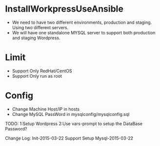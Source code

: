 # InstallWorkpressUseAnsible

 - We need to have two different environments, production and staging. Using two different servers.
 - We will have one standalone MYSQL server to support both production and staging Wordpress. 

# Limit
  - Support Only RedHat/CentOS
  - Support Only run as root

# Config
  - Change Machine Host/IP in hosts
  - Change MySQL PassWord in mysqlconfig/mysqlconfig.sql

TODO:
 1:Setup Wordpress
 2:Use vars-prompt to setup the DataBase Password?

Change Log:
  Init-2015-03-22
  Support Setup Mysql-2015-03-22
 

